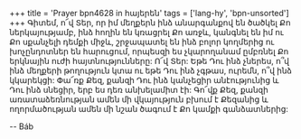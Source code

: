 +++
title = 'Prayer bpn4628 in հայերեն'
tags = ['lang-hy', 'bpn-unsorted']
+++
Գիտեմ, ո՜վ Տեր, որ իմ մեղքերն ինձ անարգանքով են ծածկել Քո ներկայությամբ, ինձ հողին են կռացրել Քո առջև, կանգնել են իմ ու Քո սքանչելի դեմքի միջև, շրջապատել են ինձ բոլոր կողմերից ու խոչընդոտներ են հարուցում, որպեսզի ես չկարողանամ ըմբռնել Քո երկնային ուժի հայտնությունները:
	Ո՜վ Տեր: Եթե Դու ինձ չներես, ո՞վ ինձ մեղքերի թողություն կտա ու եթե Դու ինձ չգթաս, ուրեմն, ո՞վ ինձ կկարեկցի: Փա՜ռք Քեզ, քանզի Դու ինձ կանչեցիր անէությունից և Դու ինձ սնեցիր, երբ ես դեռ անխելամիտ էի: Գո՜վք Քեզ, քանզի առատաձեռնության ամեն մի վկայություն բխում է Քեզանից և ողորմածության ամեն մի նշան ծագում է Քո կամքի գանձատներից:

-- Báb

